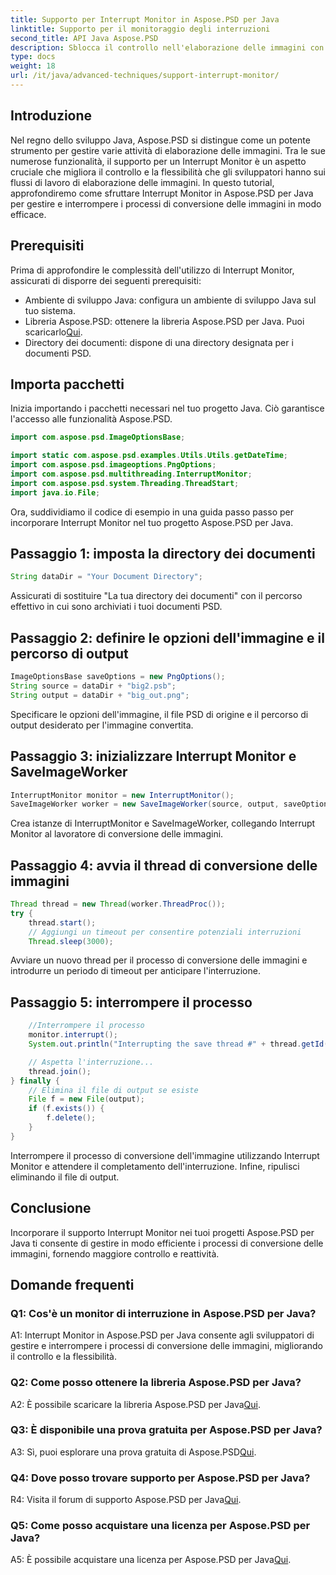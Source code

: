 ```yaml
---
title: Supporto per Interrupt Monitor in Aspose.PSD per Java
linktitle: Supporto per il monitoraggio degli interruzioni
second_title: API Java Aspose.PSD
description: Sblocca il controllo nell'elaborazione delle immagini con Aspose.PSD per Java. Impara a interrompere i processi per flussi di lavoro flessibili.
type: docs
weight: 18
url: /it/java/advanced-techniques/support-interrupt-monitor/
---
```

## Introduzione

Nel regno dello sviluppo Java, Aspose.PSD si distingue come un potente strumento per gestire varie attività di elaborazione delle immagini. Tra le sue numerose funzionalità, il supporto per un Interrupt Monitor è un aspetto cruciale che migliora il controllo e la flessibilità che gli sviluppatori hanno sui flussi di lavoro di elaborazione delle immagini. In questo tutorial, approfondiremo come sfruttare Interrupt Monitor in Aspose.PSD per Java per gestire e interrompere i processi di conversione delle immagini in modo efficace.

## Prerequisiti

Prima di approfondire le complessità dell'utilizzo di Interrupt Monitor, assicurati di disporre dei seguenti prerequisiti:

- Ambiente di sviluppo Java: configura un ambiente di sviluppo Java sul tuo sistema.
-  Libreria Aspose.PSD: ottenere la libreria Aspose.PSD per Java. Puoi scaricarlo[Qui](https://releases.aspose.com/psd/java/).
- Directory dei documenti: dispone di una directory designata per i documenti PSD.

## Importa pacchetti

Inizia importando i pacchetti necessari nel tuo progetto Java. Ciò garantisce l'accesso alle funzionalità Aspose.PSD.

```java
import com.aspose.psd.ImageOptionsBase;

import static com.aspose.psd.examples.Utils.Utils.getDateTime;
import com.aspose.psd.imageoptions.PngOptions;
import com.aspose.psd.multithreading.InterruptMonitor;
import com.aspose.psd.system.Threading.ThreadStart;
import java.io.File;
```

Ora, suddividiamo il codice di esempio in una guida passo passo per incorporare Interrupt Monitor nel tuo progetto Aspose.PSD per Java.

## Passaggio 1: imposta la directory dei documenti

```java
String dataDir = "Your Document Directory";
```

Assicurati di sostituire "La tua directory dei documenti" con il percorso effettivo in cui sono archiviati i tuoi documenti PSD.

## Passaggio 2: definire le opzioni dell'immagine e il percorso di output

```java
ImageOptionsBase saveOptions = new PngOptions();
String source = dataDir + "big2.psb";
String output = dataDir + "big_out.png";
```

Specificare le opzioni dell'immagine, il file PSD di origine e il percorso di output desiderato per l'immagine convertita.

## Passaggio 3: inizializzare Interrupt Monitor e SaveImageWorker

```java
InterruptMonitor monitor = new InterruptMonitor();
SaveImageWorker worker = new SaveImageWorker(source, output, saveOptions, monitor);
```

Crea istanze di InterruptMonitor e SaveImageWorker, collegando Interrupt Monitor al lavoratore di conversione delle immagini.

## Passaggio 4: avvia il thread di conversione delle immagini

```java
Thread thread = new Thread(worker.ThreadProc());
try {
    thread.start();
    // Aggiungi un timeout per consentire potenziali interruzioni
    Thread.sleep(3000);
```

Avviare un nuovo thread per il processo di conversione delle immagini e introdurre un periodo di timeout per anticipare l'interruzione.

## Passaggio 5: interrompere il processo

```java
    //Interrompere il processo
    monitor.interrupt();
    System.out.println("Interrupting the save thread #" + thread.getId() + " at " + getDateTime().toString());

    // Aspetta l'interruzione...
    thread.join();
} finally {
    // Elimina il file di output se esiste
    File f = new File(output);
    if (f.exists()) {
        f.delete();
    }
}
```

Interrompere il processo di conversione dell'immagine utilizzando Interrupt Monitor e attendere il completamento dell'interruzione. Infine, ripulisci eliminando il file di output.

## Conclusione

Incorporare il supporto Interrupt Monitor nei tuoi progetti Aspose.PSD per Java ti consente di gestire in modo efficiente i processi di conversione delle immagini, fornendo maggiore controllo e reattività.

## Domande frequenti

### Q1: Cos'è un monitor di interruzione in Aspose.PSD per Java?

A1: Interrupt Monitor in Aspose.PSD per Java consente agli sviluppatori di gestire e interrompere i processi di conversione delle immagini, migliorando il controllo e la flessibilità.

### Q2: Come posso ottenere la libreria Aspose.PSD per Java?

 A2: È possibile scaricare la libreria Aspose.PSD per Java[Qui](https://releases.aspose.com/psd/java/).

### Q3: È disponibile una prova gratuita per Aspose.PSD per Java?

 A3: Sì, puoi esplorare una prova gratuita di Aspose.PSD[Qui](https://releases.aspose.com/).

### Q4: Dove posso trovare supporto per Aspose.PSD per Java?

 R4: Visita il forum di supporto Aspose.PSD per Java[Qui](https://forum.aspose.com/c/psd/34).

### Q5: Come posso acquistare una licenza per Aspose.PSD per Java?

A5: È possibile acquistare una licenza per Aspose.PSD per Java[Qui](https://purchase.aspose.com/buy).